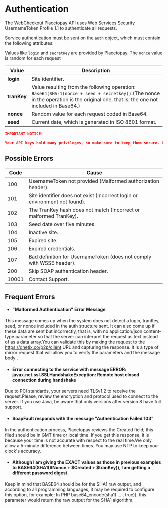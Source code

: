 # Authentication

The WebCheckout Placetopay API uses Web Services Security UsernameToken Profile 1.1 to authenticate all requests.


Service authentication must be sent on the `auth` object, which must contain the following attributes:

Values like `login` and `secretKey` are provided by Placetopay.
The `nonce` value is random for each request

Value | Description
---------|----------
 **login** | Site identifier.
 **tranKey** | Value resulting from the following operation: `Base64(SHA-1(nonce + seed + secretkey))`.(The nonce in the operation is the original one, that is, the one not included in Base64.)
 **nonce** | Random value for each request coded in Base64.
 **seed** | Current date, which is generated in ISO 8601 format.

 
```json
IMPORTANT NOTICE:

Your API keys hold many privileges, so make sure to keep them secure. Do not share your secret API keys in public repositories like GitHub, client-side codes, etc.
```

## Possible Errors


Code | Cause 
---------|----------
 100 | UsernameToken not provided (Malformed authorization header).
 101 | Site identifier does not exist (Incorrect login or environment not found). 
 102 | 	The TranKey hash does not match (Incorrect or malformed TranKey).
 103 | Seed date over five minutes.
 104 | Inactive site.
 105| Expired site.
 106 | Expired credentials.
 107| Bad definition for UsernameToken (does not comply with WSSE header).
 200| Skip SOAP authentication header.
 10001| Contact Support.

## Frequent Errors

- #### **"Malformed Authentication" Error Message**

This message comes up when the system does not detect a login, tranKey, seed, or nonce included in the auth structure sent. It can also come up if these data are sent but incorrectly, that is, with no application/json content-type parameter so that the server can interpret the request as text instead of as a data array.You can validate this by making the request to the https://dnetix.co/p2p/client  URL and capturing the response. It is a type of mirror request that will allow you to verify the parameters and the message body .

- #### **Error connecting to the service with message ERROR: javax.net.ssl.SSLHandshakeException: Remote host closed connection during handshake**

Due to PCI standards, your servers need TLSv1.2 to receive the request.Please, review the encryption and protocol used to connect to the server. If you use Java, be aware that only versions after version 8 have full support.

- #### **SoapFault responds with the message "Authentication Failed 103"**

In the authentication process, Placetopay reviews the Created field; this filed should be in GMT time or local time. If you get this response, it is because your time is not accurate with respect to the real time.We only allow a 5-minute difference between times. You may use NTP to keep your clock's accuracy.

- #### **Although I am giving the EXACT values as those in previous examples to BASE64(SHA1($Nonce + $Created + $tranKey)), I am getting a different password digest.**

Keep in mind that BASE64 should be for the SHA1 raw output, and according to all programming languages, it may be required to configure this option, for example: In PHP base64_encode(sha1( … , true)), this parameter would return the raw output for the SHA1 algorithm.

